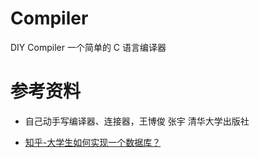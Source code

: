 # Compiler
DIY Compiler
一个简单的 C 语言编译器


# 参考资料


- 自己动手写编译器、连接器，王博俊 张宇 清华大学出版社

- [知乎-大学生如何实现一个数据库？](https://www.zhihu.com/question/35382593/answer/102269843)




